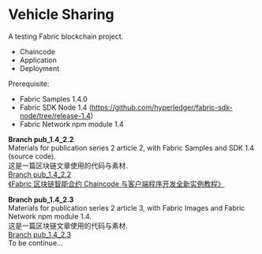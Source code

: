 # Vehicle Sharing
A testing Fabric blockchain project.
- Chaincode
- Application
- Deployment

Prerequisite:
- Fabric Samples 1.4.0
- Fabric SDK Node 1.4 (https://github.com/hyperledger/fabric-sdk-node/tree/release-1.4)
- Fabric Network npm module 1.4

**Branch pub_1.4_2.2**  
Materials for publication series 2 article 2, with Fabric Samples and SDK 1.4 (source code).  
这是一篇区块链文章使用的代码与素材.   
[Branch pub_1.4_2.2](https://github.com/tomxucnxa/vehiclesharing/tree/pub_1.4_2.2)  
[《Fabric 区块链智能合约 Chaincode 与客户端程序开发全新实例教程》](https://www.ibm.com/developerworks/cn/cloud/library/cl-lo-hyperledger-fabric-practice-analysis2/index.html)

**Branch pub_1.4_2.3**  
Materials for publication series 2 article 3, with Fabric Images and Fabric Network npm module 1.4.  
这是一篇区块链文章使用的代码与素材.   
[Branch pub_1.4_2.3](https://github.com/tomxucnxa/vehiclesharing/tree/pub_1.4_2.3)  
To be continue...

